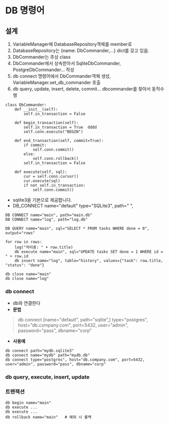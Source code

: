 # DB 명령어

## 설계

1. VariableManager에 DatabaseRepository객체를 member로
2. DatabaseRepository는 {name: DbCommander,...} dict를 갖고 있음.
3. DbCommander는 추상 class
4. DbCommander에서 상속받아서 SqliteDbCommander, PostgreDbCommander... 작성
5. db connect 명령어에서 DbCommander객체 생성, VariableManager.set_db_commander 호출
6. db query, update, insert, delete, commit...  dbcommander를 찾아서 동작수행

```
class DbCommander:
    def __init__(self):
        self.in_transaction = False

    def begin_transaction(self):
        self.in_transaction = True  dddd
        self.conn.execute("BEGIN")

    def end_transaction(self, commit=True):
        if commit:
            self.conn.commit()
        else:
            self.conn.rollback()
        self.in_transaction = False

    def execute(self, sql):
        cur = self.conn.cursor()
        cur.execute(sql)
        if not self.in_transaction:
            self.conn.commit()

```

- sqlite3을 기본으로 제공합니다.
- DB_CONNECT name="default" type="SQLite3", path=" ",

```
DB CONNECT name="main", path="main.db" 
DB CONNECT name="log", path="log.db"

DB QUERY name="main", sql="SELECT * FROM tasks WHERE done = 0", output="rows"

for row in rows:
    log("처리중: " + row.title)
    db execute name="main", sql="UPDATE tasks SET done = 1 WHERE id = " + row.id
    db insert name="log", table="history", values={"task": row.title, "status": "done"}

db close name="main"
db close name="log"

```

### db connect

- db와 연결한다
- **문법**

> db connect [name="default", path="sqlite",] type="postgres", host="db.company.com", port=5432, user="admin", password="pass", dbname="corp"

- **사용예**

```kvs
db connect path="mydb.sqlite3"
db connect name="mydb" path="mydb.db"
db connect type="postgres", host="db.company.com", port=5432, user="admin", password="pass", dbname="corp"
```

### db query, execute, insert, update

### 트랜잭션

```kvs
db begin name="main"
db execute ...
db execute ...
db rollback name="main"   # 예외 시 롤백
```
